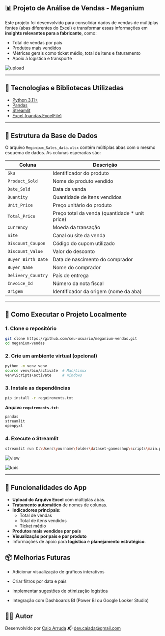 ## 📊 Projeto de Análise de Vendas - Meganium

Este projeto foi desenvolvido para consolidar dados de vendas de múltiplas fontes (abas diferentes do Excel) e transformar essas informações em **insights relevantes para a fabricante**, como:

- Total de vendas por país
- Produtos mais vendidos
- Métricas gerais como ticket médio, total de itens e faturamento
- Apoio à logística e transporte

![upload]()

---

## 🧰 Tecnologias e Bibliotecas Utilizadas

- [Python 3.11+](https://www.python.org/)
- [Pandas](https://pandas.pydata.org/)
- [Streamlit](https://streamlit.io/)
- [Excel (pandas.ExcelFile)](https://pandas.pydata.org/pandas-docs/stable/reference/api/pandas.ExcelFile.html)

---

## 📁 Estrutura da Base de Dados

O arquivo `Meganium_Sales_data.xlsx` contém múltiplas abas com o mesmo esquema de dados. As colunas esperadas são:

| Coluna             | Descrição                                         |
|--------------------|---------------------------------------------------|
| `Sku`              | Identificador do produto                          |
| `Product_Sold`     | Nome do produto vendido                           |
| `Date_Sold`        | Data da venda                                     |
| `Quantity`         | Quantidade de itens vendidos                      |
| `Unit_Price`       | Preço unitário do produto                         |
| `Total_Price`      | Preço total da venda (quantidade * unit price)    |
| `Currency`         | Moeda da transação                                |
| `Site`             | Canal ou site da venda                            |
| `Discount_Coupon`  | Código do cupom utilizado                         |
| `Discount_Value`   | Valor do desconto                                 |
| `Buyer_Birth_Date` | Data de nascimento do comprador                   |
| `Buyer_Name`       | Nome do comprador                                 |
| `Delivery_Country` | País de entrega                                   |
| `Invoice_Id`       | Número da nota fiscal                             |
| `Origem`           | Identificador da origem (nome da aba)             |

---

## 🚀 Como Executar o Projeto Localmente

### 1. Clone o repositório
```bash
git clone https://github.com/seu-usuario/meganium-vendas.git
cd meganium-vendas
```

### 2. Crie um ambiente virtual (opcional)
```bash
python -m venv venv
source venv/bin/activate  # Mac/Linux
venv\Scripts\activate     # Windows
```

### 3. Instale as dependências
```bash
pip install -r requirements.txt
```

**Arquivo `requirements.txt`**:
```txt
pandas
streamlit
openpyxl
```

### 4. Execute o Streamlit
```bash
streamlit run C:\Users\yourname\folder\dataset-gamesshop\scripts\main.py
```

![view]()

![kpis]()

---

## 📌 Funcionalidades do App

- **Upload do Arquivo Excel** com múltiplas abas.
- **Tratamento automático** de nomes de colunas.
- **Indicadores principais**:
  - Total de vendas
  - Total de itens vendidos
  - Ticket médio
- **Produtos mais vendidos por país**
- **Visualização por país e por produto**
- Informações de apoio para **logística** e **planejamento estratégico**.

## 📦 Melhorias Futuras
- Adicionar visualização de gráficos interativos

- Criar filtros por data e país

- Implementar sugestões de otimização logística

- Integração com Dashboards BI (Power BI ou Google Looker Studio)

## 🧑‍💻 Autor
Desenvolvido por [Caio Arruda](https://github.com/devcaiada)
📬 dev.caiada@gmail.com
